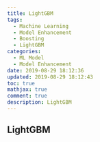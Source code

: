```yaml
---
title: LightGBM
tags:
  - Machine Learning
  - Model Enhancement
  - Boosting
  - LightGBM
categories:
  - ML Model
  - Model Enhancement
date: 2019-08-29 18:12:36
updated: 2019-08-29 18:12:43
toc: true
mathjax: true
comment: true
description: LightGBM
---
```


##	LightGBM



